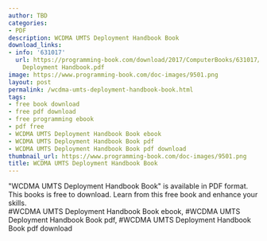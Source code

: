 ```yaml
---
author: TBD
categories:
- PDF
description: WCDMA UMTS Deployment Handbook Book
download_links:
- info: '631017'
  url: https://programming-book.com/download/2017/ComputerBooks/631017/WCDMA UMTS
    Deployment Handbook.pdf
image: https://www.programming-book.com/doc-images/9501.png
layout: post
permalink: /wcdma-umts-deployment-handbook-book.html
tags:
- free book download
- free pdf download
- free programming ebook
- pdf free
- WCDMA UMTS Deployment Handbook Book ebook
- WCDMA UMTS Deployment Handbook Book pdf
- WCDMA UMTS Deployment Handbook Book pdf download
thumbnail_url: https://www.programming-book.com/doc-images/9501.png
title: WCDMA UMTS Deployment Handbook Book
---
```


 
<div class="item-desc text-justify">
  "WCDMA UMTS Deployment Handbook Book" is available in PDF format. This books is free to download. Learn from this free book and enhance your skills.
  <br>
  #WCDMA UMTS Deployment Handbook Book ebook, #WCDMA UMTS Deployment Handbook Book pdf, #WCDMA UMTS Deployment Handbook Book pdf download
</div>